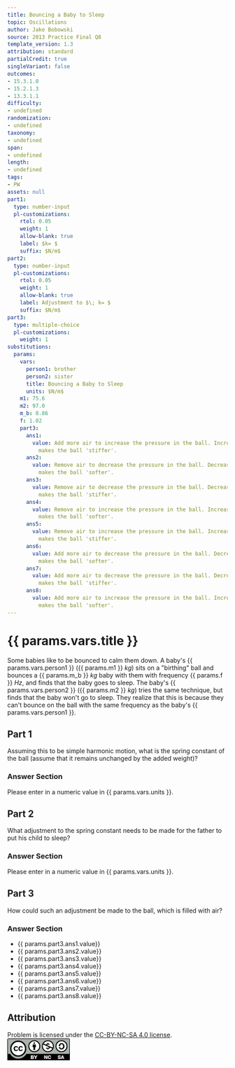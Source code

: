 ```yaml
---
title: Bouncing a Baby to Sleep
topic: Oscillations
author: Jake Bobowski
source: 2013 Practice Final Q8
template_version: 1.3
attribution: standard
partialCredit: true
singleVariant: false
outcomes:
- 15.3.1.0
- 15.2.1.3
- 13.3.1.1
difficulty:
- undefined
randomization:
- undefined
taxonomy:
- undefined
span:
- undefined
length:
- undefined
tags:
- PW
assets: null
part1:
  type: number-input
  pl-customizations:
    rtol: 0.05
    weight: 1
    allow-blank: true
    label: $k= $
    suffix: $N/m$
part2:
  type: number-input
  pl-customizations:
    rtol: 0.05
    weight: 1
    allow-blank: true
    label: Adjustment to $\; k= $
    suffix: $N/m$
part3:
  type: multiple-choice
  pl-customizations:
    weight: 1
substitutions:
  params:
    vars:
      person1: brother
      person2: sister
      title: Bouncing a Baby to Sleep
      units: $N/m$
    m1: 75.6
    m2: 97.0
    m_b: 8.86
    f: 1.02
    part3:
      ans1:
        value: Add more air to increase the pressure in the ball. Increased pressure
          makes the ball 'stiffer'.
      ans2:
        value: Remove air to decrease the pressure in the ball. Decreased pressure
          makes the ball 'softer'.
      ans3:
        value: Remove air to decrease the pressure in the ball. Decreased pressure
          makes the ball 'stiffer'.
      ans4:
        value: Remove air to increase the pressure in the ball. Increased pressure
          makes the ball 'softer'.
      ans5:
        value: Remove air to increase the pressure in the ball. Increased pressure
          makes the ball 'stiffer'.
      ans6:
        value: Add more air to decrease the pressure in the ball. Decreased pressure
          makes the ball 'softer'.
      ans7:
        value: Add more air to decrease the pressure in the ball. Decreased pressure
          makes the ball 'stiffer'.
      ans8:
        value: Add more air to increase the pressure in the ball. Increased pressure
          makes the ball 'softer'.
---
```

# {{ params.vars.title }}
Some  babies  like  to  be  bounced  to  calm  them  down.   A  baby's  {{ params.vars.person1 }} ({{ params.m1 }} $kg$) sits on a "birthing" ball and bounces a {{ params.m_b }} $kg$ baby with them with frequency {{ params.f }} $Hz$, and finds that the baby goes to sleep.  The baby's {{ params.vars.person2 }} ({{ params.m2 }} $kg$) tries the same technique, but finds that the baby won't go to sleep.  They realize that this is because they can't bounce on the ball with the same frequency as the baby's {{ params.vars.person1 }}.

## Part 1

Assuming this to be simple harmonic motion, what is the spring constant of the ball (assume that it remains unchanged by the added weight)?

### Answer Section

Please enter in a numeric value in {{ params.vars.units }}.

## Part 2

What adjustment to the spring constant needs to be made for the father to put his child to sleep?

### Answer Section

Please enter in a numeric value in {{ params.vars.units }}.

## Part 3

How could such an adjustment be made to the ball, which is filled with air?

### Answer Section

- {{ params.part3.ans1.value}}
- {{ params.part3.ans2.value}}
- {{ params.part3.ans3.value}}
- {{ params.part3.ans4.value}}
- {{ params.part3.ans5.value}}
- {{ params.part3.ans6.value}}
- {{ params.part3.ans7.value}}
- {{ params.part3.ans8.value}}

## Attribution

Problem is licensed under the [CC-BY-NC-SA 4.0 license](https://creativecommons.org/licenses/by-nc-sa/4.0/).<br> ![The Creative Commons 4.0 license requiring attribution-BY, non-commercial-NC, and share-alike-SA license.](https://raw.githubusercontent.com/firasm/bits/master/by-nc-sa.png)